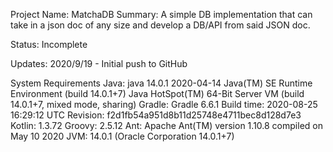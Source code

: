 Project Name: MatchaDB
Summary: A simple DB implementation that can take in a json doc of any size and
         develop a DB/API from said JSON doc.

Status: Incomplete

Updates:
2020/9/19 - Initial push to GitHub

System Requirements
Java: 
    java 14.0.1 2020-04-14
    Java(TM) SE Runtime Environment (build 14.0.1+7)
    Java HotSpot(TM) 64-Bit Server VM (build 14.0.1+7, mixed mode, sharing)
Gradle:
    Gradle 6.6.1
    Build time:   2020-08-25 16:29:12 UTC
    Revision:     f2d1fb54a951d8b11d25748e4711bec8d128d7e3
    Kotlin:       1.3.72
    Groovy:       2.5.12
    Ant:          Apache Ant(TM) version 1.10.8 compiled on May 10 2020
    JVM:          14.0.1 (Oracle Corporation 14.0.1+7)